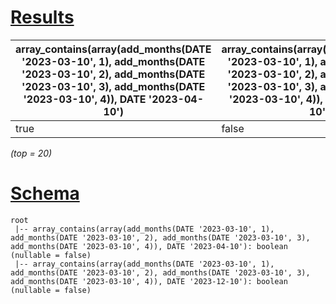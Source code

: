 # [Results](#tab/results)

|array_contains(array(add_months(DATE '2023-03-10', 1), add_months(DATE '2023-03-10', 2), add_months(DATE '2023-03-10', 3), add_months(DATE '2023-03-10', 4)), DATE '2023-04-10')|array_contains(array(add_months(DATE '2023-03-10', 1), add_months(DATE '2023-03-10', 2), add_months(DATE '2023-03-10', 3), add_months(DATE '2023-03-10', 4)), DATE '2023-12-10')|
|--------------------------------------------------------------------------------------------------------------------------------------------------------------------------------|--------------------------------------------------------------------------------------------------------------------------------------------------------------------------------|
|true                                                                                                                                                                            |false                                                                                                                                                                           |

_(top = 20)_

# [Schema](#tab/schema)

```shell
root
 |-- array_contains(array(add_months(DATE '2023-03-10', 1), add_months(DATE '2023-03-10', 2), add_months(DATE '2023-03-10', 3), add_months(DATE '2023-03-10', 4)), DATE '2023-04-10'): boolean (nullable = false)
 |-- array_contains(array(add_months(DATE '2023-03-10', 1), add_months(DATE '2023-03-10', 2), add_months(DATE '2023-03-10', 3), add_months(DATE '2023-03-10', 4)), DATE '2023-12-10'): boolean (nullable = false)

```
